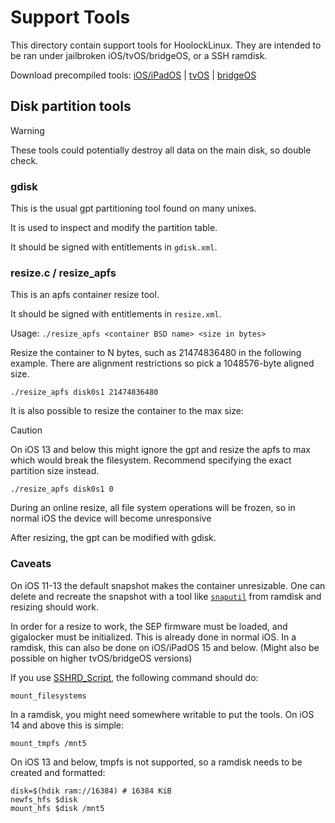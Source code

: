 # Support Tools

This directory contain support tools for HoolockLinux.
They are intended to be ran under jailbroken iOS/tvOS/bridgeOS, or a SSH ramdisk.

Download precompiled tools: [iOS/iPadOS](https://nightly.link/hoolocklinux/docs/workflows/build/master/hoolock-support-iphoneos.zip) | [tvOS](https://nightly.link/hoolocklinux/docs/workflows/build/master/hoolock-support-appletvos.zip) | [bridgeOS](https://nightly.link/hoolocklinux/docs/workflows/build/master/hoolock-support-bridgeOS.zip)

## Disk partition tools

> [!WARNING]
> These tools could potentially destroy all data on the main disk, so double check.

### gdisk

This is the usual gpt partitioning tool found on many unixes.

It is used to inspect and modify the partition table.

It should be signed with entitlements in `gdisk.xml`.

### resize.c / resize_apfs

This is an apfs container resize tool.

It should be signed with entitlements in `resize.xml`.

Usage: `./resize_apfs <container BSD name> <size in bytes>`

Resize the container to N bytes, such as 21474836480 in the following example.
There are alignment restrictions so pick a 1048576-byte aligned size.

```
./resize_apfs disk0s1 21474836480
```

It is also possible to resize the container to the max size:

> [!CAUTION]
> On iOS 13 and below this might ignore the gpt and resize the apfs to max which would break the filesystem. Recommend specifying the exact partition size instead.

```
./resize_apfs disk0s1 0
```

During an online resize, all file system operations will be frozen, so in normal iOS the device will become unresponsive

After resizing, the gpt can be modified with gdisk.


### Caveats

On iOS 11-13 the default snapshot makes the container unresizable.
One can delete and recreate the snapshot with a tool like [`snaputil`](https://github.com/ahl/apfs) from ramdisk and resizing should work.

In order for a resize to work, the SEP firmware must be loaded, and gigalocker
must be initialized. This is already done in normal iOS. In a ramdisk, this can
also be done on iOS/iPadOS 15 and below.
(Might also be possible on higher tvOS/bridgeOS versions)

If you use [SSHRD_Script](https://github.com/verygenericname/SSHRD_Script.git), the following command should do:

```
mount_filesystems
```

In a ramdisk, you might need somewhere writable to put the tools. On iOS 14 and above this is simple:

```
mount_tmpfs /mnt5
```

On iOS 13 and below, tmpfs is not supported, so a ramdisk needs to be created and formatted:

```
disk=$(hdik ram://16384) # 16384 KiB
newfs_hfs $disk
mount_hfs $disk /mnt5
```
